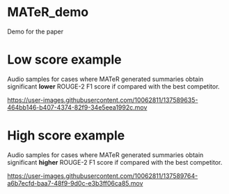 # MATeR_demo
Demo for the paper

# Low score example

Audio samples for cases where MATeR generated summaries obtain significant **lower** ROUGE-2 F1 score if compared with the best competitor. 

https://user-images.githubusercontent.com/10062811/137589635-464bb146-b407-4374-82f9-34e5eea1992c.mov

# High score example
Audio samples for cases where MATeR generated summaries obtain significant **higher** ROUGE-2 F1 score if compared with the best competitor.

https://user-images.githubusercontent.com/10062811/137589764-a6b7ecfd-baa7-48f9-9d0c-e3b3ff06ca85.mov

